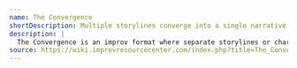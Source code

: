 ```yaml
---
name: The Convergence
shortDescription: Multiple storylines converge into a single narrative.
description: |
  The Convergence is an improv format where separate storylines or characters are developed in parallel scenes, eventually converging into a unified narrative. The format highlights connections and resolutions.
source: https://wiki.improvresourcecenter.com/index.php?title=The_Convergence
---
```

